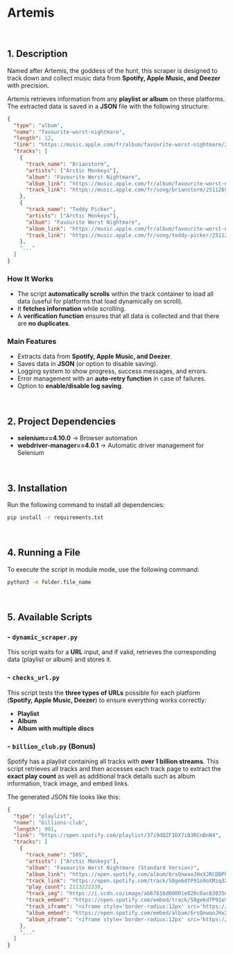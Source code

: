 # Artemis

<br>

## 1. Description

Named after Artemis, the goddess of the hunt, this scraper is designed to track down and collect music data from **Spotify, Apple Music, and Deezer** with precision.

Artemis retrieves information from any **playlist or album** on these platforms. The extracted data is saved in a **JSON** file with the following structure:

```json
{
  "type": "album",
  "name": "favourite-worst-nightmare",
  "length": 12,
  "link": "https://music.apple.com/fr/album/favourite-worst-nightmare/251126923",
  "tracks": [
    {
      "track_name": "Brianstorm",
      "artists": ["Arctic Monkeys"],
      "album": "Favourite Worst Nightmare",
      "album_link": "https://music.apple.com/fr/album/favourite-worst-nightmare/251126923",
      "track_link": "https://music.apple.com/fr/song/brianstorm/251126924"
    },
    {
      "track_name": "Teddy Picker",
      "artists": ["Arctic Monkeys"],
      "album": "Favourite Worst Nightmare",
      "album_link": "https://music.apple.com/fr/album/favourite-worst-nightmare/251126923",
      "track_link": "https://music.apple.com/fr/song/teddy-picker/251126938"
    },
    "..."
  ]
}
```

### How It Works

- The script **automatically scrolls** within the track container to load all data (useful for platforms that load dynamically on scroll).
- It **fetches information** while scrolling.
- A **verification function** ensures that all data is collected and that there are **no duplicates**.

### Main Features

- Extracts data from **Spotify, Apple Music, and Deezer**.
- Saves data in **JSON** (or option to disable saving).
- Logging system to show progress, success messages, and errors.
- Error management with an **auto-retry function** in case of failures.
- Option to **enable/disable log saving**.

<br>

## 2. Project Dependencies

- **selenium==4.10.0** → Browser automation
- **webdriver-manager==4.0.1** → Automatic driver management for Selenium

<br>

## 3. Installation

Run the following command to install all dependencies:

```sh
pip install -r requirements.txt
```

<br>

## 4. Running a File

To execute the script in module mode, use the following command:

```sh
python3 -m folder.file_name
```

<br>

## 5. Available Scripts

### - `dynamic_scraper.py`

This script waits for a **URL** input, and if valid, retrieves the corresponding data (playlist or album) and stores it.

### - `checks_url.py`

This script tests the **three types of URLs** possible for each platform (**Spotify, Apple Music, Deezer**) to ensure everything works correctly:

- **Playlist**
- **Album**
- **Album with multiple discs**

### - `billion_club.py` (Bonus)

Spotify has a playlist containing all tracks with **over 1 billion streams**. This script retrieves all tracks and then accesses each track page to extract the **exact play count** as well as additional track details such as album information, track image, and embed links.

The generated JSON file looks like this:

```json
{
  "type": "playlist",
  "name": "billions-club",
  "length": 901,
  "link": "https://open.spotify.com/playlist/37i9dQZF1DX7iB3RCnBnN4",
  "tracks": [
    {
      "track_name": "505",
      "artists": ["Arctic Monkeys"],
      "album": "Favourite Worst Nightmare (Standard Version)",
      "album_link": "https://open.spotify.com/album/6rsQnwaoJHxXJRCDBPkBRw",
      "track_link": "https://open.spotify.com/track/58ge6dfP91o9oXMzq3XkIS",
      "play_count": 2113222338,
      "track_img": "https://i.scdn.co/image/ab67616d00001e020c8ac83035e9588e8ad34b90",
      "track_embed": "https://open.spotify.com/embed/track/58ge6dfP91o9oXMzq3XkIS?theme=0",
      "track_iframe": "<iframe style='border-radius:12px' src='https://open.spotify.com/embed/track/58ge6dfP91o9oXMzq3XkIS?theme=0' width='100%' height='152' frameBorder='0' allowfullscreen='' allow='autoplay; clipboard-write; encrypted-media; fullscreen; picture-in-picture' loading='lazy'></iframe>",
      "album_embed": "https://open.spotify.com/embed/album/6rsQnwaoJHxXJRCDBPkBRw?theme=0",
      "album_iframe": "<iframe style='border-radius:12px' src='https://open.spotify.com/embed/track/58ge6dfP91o9oXMzq3XkIS?theme=0' width='100%' height='152' frameBorder='0' allowfullscreen='' allow='autoplay; clipboard-write; encrypted-media; fullscreen; picture-in-picture' loading='lazy'></iframe>"
    },
    "..."
  ]
}
```
